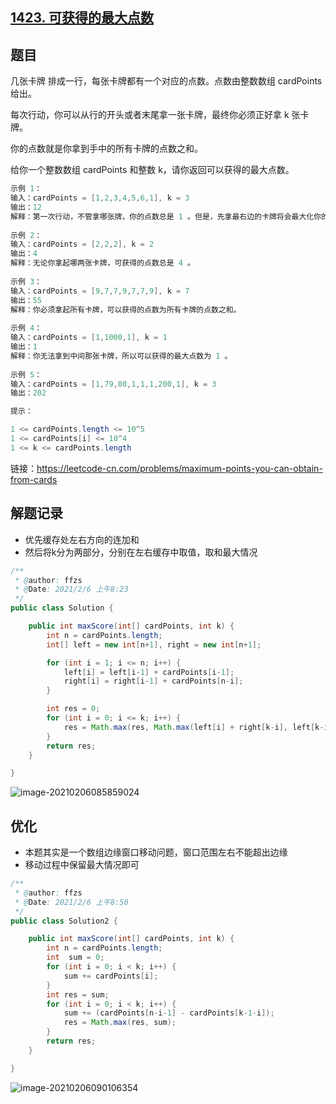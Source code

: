## [1423. 可获得的最大点数](https://leetcode-cn.com/problems/maximum-points-you-can-obtain-from-cards/)

## 题目

几张卡牌 排成一行，每张卡牌都有一个对应的点数。点数由整数数组 cardPoints 给出。

每次行动，你可以从行的开头或者末尾拿一张卡牌，最终你必须正好拿 k 张卡牌。

你的点数就是你拿到手中的所有卡牌的点数之和。

给你一个整数数组 cardPoints 和整数 k，请你返回可以获得的最大点数。

```java
示例 1：
输入：cardPoints = [1,2,3,4,5,6,1], k = 3
输出：12
解释：第一次行动，不管拿哪张牌，你的点数总是 1 。但是，先拿最右边的卡牌将会最大化你的可获得点数。最优策略是拿右边的三张牌，最终点数为 1 + 6 + 5 = 12 。
    
示例 2：
输入：cardPoints = [2,2,2], k = 2
输出：4
解释：无论你拿起哪两张卡牌，可获得的点数总是 4 。
    
示例 3：
输入：cardPoints = [9,7,7,9,7,7,9], k = 7
输出：55
解释：你必须拿起所有卡牌，可以获得的点数为所有卡牌的点数之和。
    
示例 4：
输入：cardPoints = [1,1000,1], k = 1
输出：1
解释：你无法拿到中间那张卡牌，所以可以获得的最大点数为 1 。 
    
示例 5：
输入：cardPoints = [1,79,80,1,1,1,200,1], k = 3
输出：202
```



```java
提示：

1 <= cardPoints.length <= 10^5
1 <= cardPoints[i] <= 10^4
1 <= k <= cardPoints.length
```


链接：https://leetcode-cn.com/problems/maximum-points-you-can-obtain-from-cards


## 解题记录

+ 优先缓存处左右方向的连加和
+ 然后将k分为两部分，分别在左右缓存中取值，取和最大情况

```java
/**
 * @author: ffzs
 * @Date: 2021/2/6 上午8:23
 */
public class Solution {

    public int maxScore(int[] cardPoints, int k) {
        int n = cardPoints.length;
        int[] left = new int[n+1], right = new int[n+1];

        for (int i = 1; i <= n; i++) {
            left[i] = left[i-1] + cardPoints[i-1];
            right[i] = right[i-1] + cardPoints[n-i];
        }

        int res = 0;
        for (int i = 0; i <= k; i++) {
            res = Math.max(res, Math.max(left[i] + right[k-i], left[k-i] + right[i]));
        }
        return res;
    }

}
```

![image-20210206085859024](https://gitee.com/ffzs/picture_go/raw/master/img/image-20210206085859024.png)

## 优化

+ 本题其实是一个数组边缘窗口移动问题，窗口范围左右不能超出边缘
+ 移动过程中保留最大情况即可

```java
/**
 * @author: ffzs
 * @Date: 2021/2/6 上午8:50
 */
public class Solution2 {

    public int maxScore(int[] cardPoints, int k) {
        int n = cardPoints.length;
        int  sum = 0;
        for (int i = 0; i < k; i++) {
            sum += cardPoints[i];
        }
        int res = sum;
        for (int i = 0; i < k; i++) {
            sum += (cardPoints[n-i-1] - cardPoints[k-1-i]);
            res = Math.max(res, sum);
        }
        return res;
    }

}
```

![image-20210206090106354](https://gitee.com/ffzs/picture_go/raw/master/img/image-20210206090106354.png)
